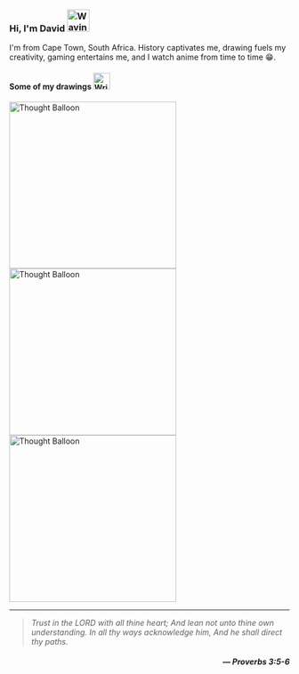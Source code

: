 ### Hi, I'm David <img src="https://raw.githubusercontent.com/Tarikul-Islam-Anik/Animated-Fluent-Emojis/master/Emojis/Hand%20gestures/Waving%20Hand%20Medium-Dark%20Skin%20Tone.png" alt="Waving Hand Medium-Dark Skin Tone" width="40" height="40" />

I'm from Cape Town, South Africa. History captivates me, drawing fuels my creativity, gaming entertains me, and I watch anime from time to time 😁.

#### Some of my drawings <img src="https://raw.githubusercontent.com/Tarikul-Islam-Anik/Animated-Fluent-Emojis/master/Emojis/Hand%20gestures/Writing%20Hand%20Medium-Dark%20Skin%20Tone.png" alt="Writing Hand Medium-Dark Skin Tone" width="30" height="30" />

<img src="https://github.com/David-code-hub/David-code-hub/assets/55393687/1c1623dc-747a-4f8d-a65a-244619ddb495" alt="Thought Balloon" width="300" />
<img src="https://github.com/David-code-hub/David-code-hub/assets/55393687/9f44443e-8978-4aeb-bf5c-54d1489a28fe" alt="Thought Balloon" width="300" />
<img src="https://github.com/David-code-hub/David-code-hub/assets/55393687/f94a6a83-fbd4-4696-9650-d7077e4a3d0d" alt="Thought Balloon" width="300" />

---

> _Trust in the LORD with all thine heart; And lean not unto thine own understanding. In all thy ways acknowledge him, And he shall direct thy paths._
> 
<h5 align="right"><i>― Proverbs 3:5-6</i></h5>
